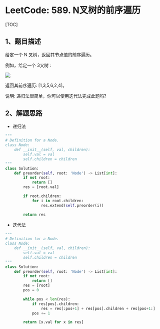 # LeetCode: 589. N叉树的前序遍历

[TOC]

## 1、题目描述

给定一个 N 叉树，返回其节点值的前序遍历。

例如，给定一个 3叉树 :

 

![](http://px3chmx10.bkt.clouddn.com/notebook/2019-09-19-050942.png)



返回其前序遍历: [1,3,5,6,2,4]。

 

说明: 递归法很简单，你可以使用迭代法完成此题吗?



## 2、解题思路

- 递归法



```python
"""
# Definition for a Node.
class Node:
    def __init__(self, val, children):
        self.val = val
        self.children = children
"""
class Solution:
    def preorder(self, root: 'Node') -> List[int]:
        if not root:
            return []
        res = [root.val]

        if root.children:
            for i in root.children:
                res.extend(self.preorder(i))

        return res
```

- 迭代法

```python
"""
# Definition for a Node.
class Node:
    def __init__(self, val, children):
        self.val = val
        self.children = children
"""
class Solution:
    def preorder(self, root: 'Node') -> List[int]:
        if not root:
            return []
        res = [root]
        pos = 0

        while pos < len(res):
            if res[pos].children:
                res = res[:pos+1] + res[pos].children + res[pos+1:]
            pos += 1

        return [x.val for x in res]
```





